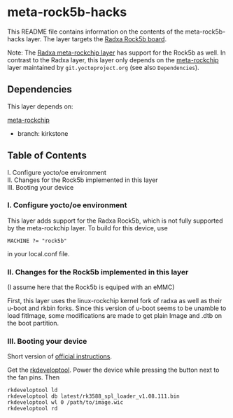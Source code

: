 # meta-rock5b-hacks

This README file contains information on the contents of the meta-rock5b-hacks layer.
The layer targets the [Radxa Rock5b board](https://wiki.radxa.com/Rock5/5b).

Note: The [Radxa meta-rockchip layer](https://github.com/radxa/meta-rockchip) has support for the Rock5b as well. In contrast to the Radxa layer, this layer only depends on the [meta-rockchip](https://git.yoctoproject.org/meta-rockchip) layer maintained by `git.yoctoproject.org` (see also `Dependencies`).

## Dependencies

This layer depends on:

[meta-rockchip](https://git.yoctoproject.org/meta-rockchip)
* branch: kirkstone

## Table of Contents

  I. Configure yocto/oe environment    
 II. Changes for the Rock5b implemented in this layer    
 III. Booting your device    

### I. Configure yocto/oe environment
This layer adds support for the Radxa Rock5b, which is not fully supported by
the meta-rockchip layer. To build for this device, use

```
MACHINE ?= "rock5b"
```

in your local.conf file.

### II. Changes for the Rock5b implemented in this layer
(I assume here that the Rock5b is equiped with an eMMC)

First, this layer uses the linux-rockchip kernel fork of radxa as well as their u-boot and rkbin forks. Since this version
of u-boot seems to be unamble to load fitImage, some modifications are made to get plain Image and .dtb on the boot partition.

### III. Booting your device
Short version of [official instructions](https://wiki.radxa.com/Rock5/install/usb-install-emmc).

Get the [rkdeveloptool](https://github.com/radxa/rkdeveloptool.git). Power the device while pressing the button next to the fan pins. Then
```
rkdeveloptool ld
rkdeveloptool db latest/rk3588_spl_loader_v1.08.111.bin
rkdeveloptool wl 0 /path/to/image.wic
rkdeveloptool rd
```
